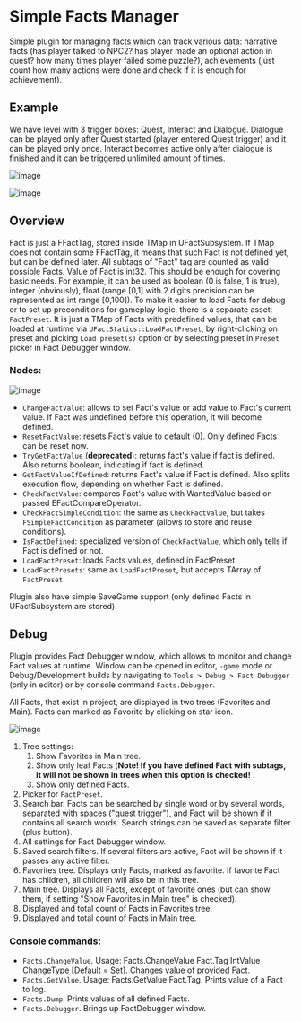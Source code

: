 # Simple Facts Manager
Simple plugin for managing facts which can track various data: narrative facts (has player talked to NPC2? has player made an optional action in quest? how many times player failed some puzzle?), achievements (just count how many actions were done and check if it is enough for achievement).

## Example 
We have level with 3 trigger boxes: Quest, Interact and Dialogue. 
Dialogue can be played only after Quest started (player entered Quest trigger) and it can be played only once. 
Interact becomes active only after dialogue is finished and it can be triggered unlimited amount of times.

![image](https://github.com/MaksymKapelianovych/SimpleFactsManager/assets/48297221/4dc0423e-b9d1-41a0-b622-87a0c8e72abe)

![image](https://github.com/user-attachments/assets/cfcbaf65-6b07-441f-9582-cd7a2627c0b3)

## Overview
Fact is just a FFactTag, stored inside TMap in UFactSubsystem. If TMap does not contain some FFactTag, it means that such Fact is not defined yet, but can be defined later. All subtags of "Fact" tag are counted as valid possible Facts.
Value of Fact is int32. This should be enough for covering basic needs. For example, it can be used as boolean (0 is false, 1 is true), integer (obviously), float (range [0,1] with 2 digits precision can be represented as int range [0,100]).
To make it easier to load Facts for debug or to set up preconditions for gameplay logic, there is a separate asset: `FactPreset`.
It is just a TMap of Facts with predefined values, that can be loaded at runtime via `UFactStatics::LoadFactPreset`, by right-clicking on preset and picking `Load preset(s)` option or by selecting preset in `Preset` picker in Fact Debugger window.

### Nodes:
![image](https://github.com/user-attachments/assets/4263d2a6-eefc-4f0b-9954-6c926c18816f)

 - `ChangeFactValue`: allows to set Fact's value or add value to Fact's current value. If Fact was undefined before this operation, it will become defined.
 - `ResetFactValue`: resets Fact's value to default (0). Only defined Facts can be reset now.
 - `TryGetFactValue` (**deprecated**): returns fact's value if fact is defined. Also returns boolean, indicating if fact is defined.
 - `GetFactValueIfDefined`: returns Fact's value if Fact is defined. Also splits execution flow, depending on whether Fact is defined.
 - `CheckFactValue`: compares Fact's value with WantedValue based on passed EFactCompareOperator.
 - `CheckFactSimpleCondition`: the same as `CheckFactValue`, but takes ``FSimpleFactCondition`` as parameter (allows to store and reuse conditions).
 - `IsFactDefined`: specialized version of `CheckFactValue`, which only tells if Fact is defined or not.
 - `LoadFactPreset`: loads Facts values, defined in FactPreset.
 - `LoadFactPresets`: same as `LoadFactPreset`, but accepts TArray of `FactPreset`.
   
Plugin also have simple SaveGame support (only defined Facts in UFactSubsystem are stored).

## Debug
Plugin provides Fact Debugger window, which allows to monitor and change Fact values at runtime. Window can be opened in editor, `-game` mode or Debug/Development builds by navigating to `Tools > Debug > Fact Debugger` (only in editor) or by console command `Facts.Debugger`.

All Facts, that exist in project, are displayed in two trees (Favorites and Main). Facts can marked as Favorite by clicking on star icon.

![image](https://github.com/user-attachments/assets/412373df-9306-4fec-a580-b6e8fada453f)

1. Tree settings:
   1. Show Favorites in Main tree.
   2. Show only leaf Facts (**Note! If you have defined Fact with subtags, it will not be shown in trees when this option is checked!** .
   3. Show only defined Facts.
2. Picker for `FactPreset`.
3. Search bar. Facts can be searched by single word or by several words, separated with spaces ("quest trigger"), and Fact will be shown if it contains all search words.
Search strings can be saved as separate filter (plus button).
4. All settings for Fact Debugger window.
5. Saved search filters. If several filters are active, Fact will be shown if it passes any active filter.
6. Favorites tree. Displays only Facts, marked as favorite. If favorite Fact has children, all children will also be in this tree.
7. Main tree. Displays all Facts, except of favorite ones (but can show them, if setting "Show Favorites in Main tree" is checked).
8. Displayed and total count of Facts in Favorites tree.
9. Displayed and total count of  Facts in Main tree.

### Console commands:
 - `Facts.ChangeValue`. Usage: Facts.ChangeValue Fact.Tag IntValue ChangeType [Default = Set]. Changes value of provided Fact.
 - `Facts.GetValue`. Usage: Facts.GetValue Fact.Tag. Prints value of a Fact to log.
 - `Facts.Dump`. Prints values of all defined Facts.
 - `Facts.Debugger`. Brings up FactDebugger window.
